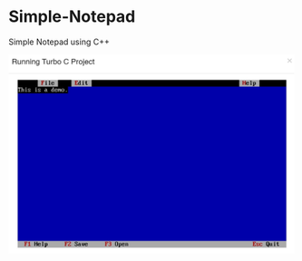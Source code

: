 # Simple-Notepad
Simple Notepad using C++

<p align = "center">
  <img src = "https://github.com/mandanaGh/Simple-Notepad/blob/main/images/notepad.jpg" width = "600" />
  </p>
